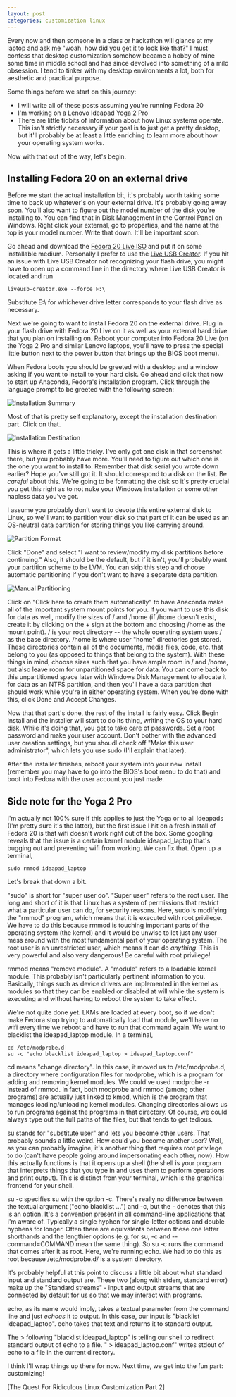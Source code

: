 ```yaml
---
layout: post
categories: customization linux
---
```


Every now and then someone in a class or hackathon will glance at my laptop
and ask me "woah, how did you get it to look like that?" I must confess that
desktop customization somehow became a hobby of mine some time in middle school
and has since devolved into something of a mild obsession. I tend to tinker
with my desktop environments a lot, both for aesthetic and practical purpose.

Some things before we start on this journey:
 * I will write all of these posts assuming you're running Fedora 20
 * I'm working on a Lenovo Ideapad Yoga 2 Pro
 * There are little tidbits of information about how Linux systems operate.
   This isn't strictly necessary if your goal is to just get a pretty desktop,
   but it'll probably be at least a little enriching to learn more about how
   your operating system works.

Now with that out of the way, let's begin.

Installing Fedora 20 on an external drive
-----------------------------------------
Before we start the actual installation bit, it's probably worth taking
some time to back up whatever's on your external drive. It's probably going
away soon. You'll also want to figure out the model number of the disk
you're installing to. You can find that in Disk Management in the Control Panel
on Windows. Right click your external, go to properties, and the name at the
top is your model number. Write that down. It'll be important soon.

Go ahead and download the
[Fedora 20 Live ISO](http://fedoraproject.org/en_GB/get-fedora "Fedora 20 Live ISO Download")
and put it on some installable medium. Personally I prefer to use the
[Live USB Creator](https://fedorahosted.org/liveusb-creator/ "Live USB Creator Download").
If you hit an issue with Live USB Creator not recognizing your flash drive,
you might have to open up a command line in the directory where Live USB
Creator is located and run

    liveusb-creator.exe --force F:\

Substitute E:\ for whichever drive letter corresponds to your flash drive as
necessary.

Next we're going to want to install Fedora 20 on the external drive. Plug in
your flash drive with Fedora 20 Live on it as well as your external hard drive
that you plan on installing on. Reboot your computer into Fedora 20 Live
(on the Yoga 2 Pro and similar Lenovo laptops, you'll have to press the special
little button next to the power button that brings up the BIOS boot menu).

When Fedora boots you should be greeted with a desktop and a window asking if
you want to install to your hard disk. Go ahead and click that now to start up
Anaconda, Fedora's installation program. Click through the language prompt to
be greeted with the following screen:

![Installation Summary](/images/blog/customization/install_summary.png)

Most of that is pretty self explanatory, except the installation destination
part. Click on that.

![Installation Destination](/images/blog/customization/install_destination.png)

This is where it gets a little tricky. I've only got one disk in that
screenshot there, but you probably have more. You'll need to figure out which
one is the one you want to install to. Remember that disk serial you wrote down
earlier? Hope you've still got it. It should correspond to a disk on the list.
Be *careful* about this. We're going to be formatting the disk so it's pretty
crucial you get this right as to not nuke your Windows installation or some
other hapless data you've got.

I assume you probably don't want to devote this entire external disk to Linux,
so we'll want to partition your disk so that part of it can be used as an
OS-neutral data partition for storing things you like carrying around.

![Partition Format](/images/blog/customization/install_partition_1.png)

Click "Done" and select "I want to review/modify my disk partitions before
continuing." Also, it should be the default, but if it isn't, you'll probably
want your partition scheme to be LVM. You can skip this step and choose
automatic partitioning if you don't want to have a separate data partition.

![Manual Partitioning](/images/blog/customization/install_partition_2.png)

Click on "Click here to create them automatically" to have Anaconda
make all of the important system mount points for you. If you want to use this
disk for data as well, modify the sizes of / and /home (if /home doesn't exist,
create it by clicking on the + sign at the bottom and choosing /home as the
mount point). / is your root directory -- the whole operating system uses / as
the base directory. /home is where user "home" directories get stored. These
directories contain all of the documents, media files, code, etc. that belong
to you (as opposed to things that belong to the system). With these things in
mind, choose sizes such that you have ample room in / and /home, but also leave
room for unpartitioned space for data. You can come back to this unpartitioned
space later with Windows Disk Management to allocate it for data as an NTFS
partition, and then you'll have a data partition that should work while you're
in either operating system. When you're done with this, click Done and
Accept Changes.

Now that that part's done, the rest of the install is fairly easy. Click Begin
Install and the installer will start to do its thing, writing the OS to your
hard disk. While it's doing that, you get to take care of passwords. Set a root
password and make your user account. Don't bother with the advanced user
creation settings, but you shoudl check off "Make this user administrator",
which lets you use sudo (I'll explain that later).

After the installer finishes, reboot your system into your new install
(remember you may have to go into the BIOS's boot menu to do that) and
boot into Fedora with the user account you just made.

Side note for the Yoga 2 Pro
----------------------------
I'm actually not 100% sure if this applies to just the Yoga or to all Ideapads
(I'm pretty sure it's the latter), but the first issue I hit on a fresh install
of Fedora 20 is that wifi doesn't work right out of the box. Some googling
reveals that the issue is a certain kernel module ideapad_laptop that's bugging
out and preventing wifi from working. We can fix that. Open up a terminal,

    sudo rmmod ideapad_laptop

Let's break that down a bit.

"sudo" is short for "super user do". "Super user" refers to the root user. The
long and short of it is that Linux has a system of permissions that restrict
what a particular user can do, for security reasons. Here, sudo is modifying
the "rmmod" program, which means that it is executed with root privilege. We
have to do this because rmmod is touching important parts of the operating
system (the kernel) and it would be unwise to let just any user mess around
with the most fundamental part of your operating system. The root user is an
unrestricted user, which means it can do *anything*. This is very powerful and
also very dangerous! Be careful with root privilege!

rmmod means "remove module". A "module" refers to a loadable kernel module.
This probably isn't particularly pertinent information to you. Basically,
things such as device drivers are implemented in the kernel as modules so
that they can be enabled or disabled at will while the system is executing
and without having to reboot the system to take effect.

We're not quite done yet. LKMs are loaded at every boot, so if we don't make
Fedora stop trying to automatically load that module, we'll have no wifi every
time we reboot and have to run that command again. We want to blacklist the 
ideapad_laptop module. In a terminal,

	cd /etc/modprobe.d
	su -c "echo blacklist ideapad_laptop > ideapad_laptop.conf"

cd means "change directory". In this case, it moved us to /etc/modprobe.d,
a directory where configuration files for modprobe, which is a program for
adding and removing kernel modules. We could've used modprobe -r instead of
rmmod. In fact, both modprobe and rmmod (among other programs) are actually
just linked to kmod, which is the program that manages loading/unloading
kernel modules. Changing directories allows us to run programs against the
programs in that directory. Of course, we could always type out the full paths
of the files, but that tends to get tedious.

su stands for "substitute user" and lets you become other users. That probably
sounds a little weird. How could you become another user? Well, as you can
probably imagine, it's another thing that requires root privilege to do
(can't have people going around impersonating each other, now). How this
actually functions is that it opens up a shell (the shell is your program that
interprets things that you type in and uses them to perform operations and
print output). This is distinct from your terminal, which is the graphical
frontend for your shell.

su -c specifies su with the option -c. There's really no difference between
the textual argument ("echo blacklist ...") and -c, but the - denotes that this
is an option. It's a convention present in all command-line applications that
I'm aware of. Typically a single hyphen for single-letter options and double
hyphens for longer. Often there are equivalents between these one letter
shorthands and the lengthier options (e.g. for su, -c and --command=COMMAND
mean the same thing). So su -c runs the command that comes after it as root.
Here, we're running echo. We had to do this as root because
/etc/modprobe.d/ is a system directory.

It's probably helpful at this point to discuss a little bit about what standard
input and standard output are. These two (along with stderr, standard error)
make up the "Standard streams" - input and output streams that are connected by
default for us so that we may interact with programs.

echo, as its name would imply, takes a textual parameter from the command line 
and just *echoes* it to output. In this case, our input is
"blacklist ideapad_laptop". echo takes that text and returns it to standard
output.

The > following "blacklist ideapad_laptop" is telling our shell to redirect
standard output of echo to a file. " > ideapad_laptop.conf" writes stdout of
echo to a file in the current directory.

I think I'll wrap things up there for now. Next time, we get into the fun part:
customizing!

[The Quest For Ridiculous Linux Customization Part 2]